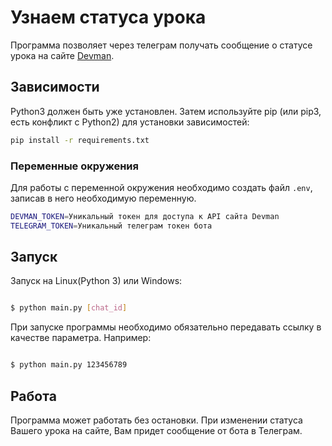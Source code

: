 # Узнаем статуса урока
Программа позволяет через телеграм получать сообщение о статусе урока на сайте [Devman](https://dvmn.org/).

## Зависимости
Python3 должен быть уже установлен. Затем используйте pip (или pip3, есть конфликт с Python2) для установки зависимостей:

```bash
pip install -r requirements.txt
```

### Переменные окружения
Для работы с переменной окружения необходимо создать файл ```.env```, записав в него необходимую переменную.
```bash
DEVMAN_TOKEN=Уникальный токен для доступа к API сайта Devman
TELEGRAM_TOKEN=Уникальный телеграм токен бота
```
## Запуск

Запуск на Linux(Python 3) или Windows:
```bash

$ python main.py [chat_id]

```
При запуске программы необходимо обязательно передавать ссылку в качестве параметра.
Например:
```bash

$ python main.py 123456789

```
## Работа
Программа может работать без остановки. При изменении статуса Вашего урока на сайте, Вам придет сообщение от бота в Телеграм.

